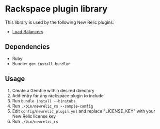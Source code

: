 # Rackspace plugin library
This library is used by the following New Relic plugins:
- [Load Balancers](https://github.com/newrelic-platform/newrelic_rackspace_load_balancers_plugin)

## Dependencies
* Ruby
* Bundler `gem install bundler`

## Usage
1. Create a Gemfile within desired directory
2. Add entry for any rackspace plugin to include
3. Run `bundle install --binstubs`
4. Run `./bin/newrelic_rs --sample-config`
5. Edit `config/newrelic_plugin.yml` and replace "LICENSE_KEY" with your New Relic license key
6. Run `./bin/newrelic_rs`
